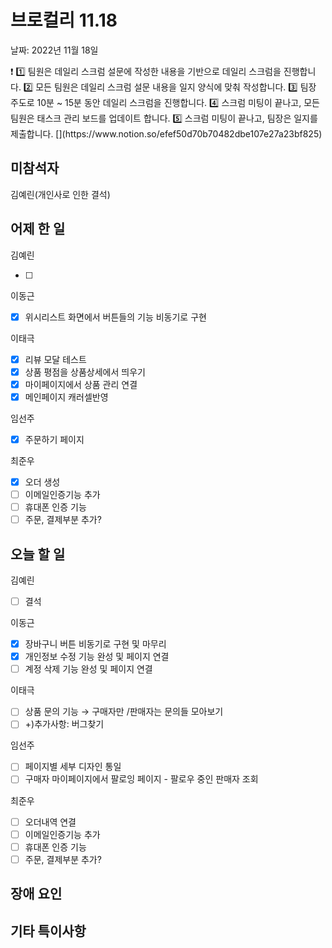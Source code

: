 # 브로컬리 11.18

날짜: 2022년 11월 18일

<aside>
❗ 1️⃣ 팀원은 데일리 스크럼 설문에 작성한 내용을 기반으로 데일리 스크럼을 진행합니다.
2️⃣ 모든 팀원은 데일리 스크럼 설문 내용을 일지 양식에 맞춰 작성합니다. 
3️⃣ 팀장 주도로 10분 ~ 15분 동안 데일리 스크럼을 진행합니다.
4️⃣ 스크럼 미팅이 끝나고, 모든 팀원은 태스크 관리 보드를 업데이트 합니다.
5️⃣ 스크럼 미팅이 끝나고, 팀장은 일지를 제출합니다.
[](https://www.notion.so/efef50d70b70482dbe107e27a23bf825)

</aside>

## 미참석자

김예린(개인사로 인한 결석)

## 어제 한 일

김예린

- [ ]  

이동근

- [x]  위시리스트 화면에서 버튼들의 기능 비동기로 구현

이태극

- [x]  리뷰 모달 테스트
- [x]  상품 평점을 상품상세에서 띄우기
- [x]  마이페이지에서 상품 관리 연결
- [x]  메인페이지 캐러셀반영

임선주

- [x]  주문하기 페이지

최준우

- [x]  오더 생성
- [ ]  이메일인증기능 추가
- [ ]  휴대폰 인증 기능
- [ ]  주문, 결제부분  추가?

## 오늘 할 일

김예린

- [ ]  결석

이동근

- [x]  장바구니 버튼 비동기로 구현 및 마무리
- [x]  개인정보 수정 기능 완성 및 페이지 연결
- [ ]  계정 삭제 기능 완성 및 페이지 연결

이태극

- [ ]  상품 문의 기능 → 구매자만 /판매자는 문의들 모아보기
- [ ]  +)추가사항: 버그찾기

임선주

- [ ]  페이지별 세부 디자인 통일
- [ ]  구매자 마이페이지에서 팔로잉 페이지 - 팔로우 중인 판매자 조회

최준우

- [ ]  오더내역 연결
- [ ]  이메일인증기능 추가
- [ ]  휴대폰 인증 기능
- [ ]  주문, 결제부분  추가?

## 장애 요인

## 기타 특이사항